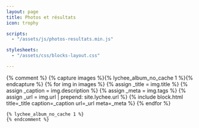 ```yaml
---
layout: page
title: Photos et résultats
icon: trophy

scripts:
  - "/assets/js/photos-resultats.min.js"

stylesheets:
  - "/assets/css/blocks-layout.css"

---
```


<div class="row container-blocks">
	{% comment %}
	{% capture images %}{% lychee_album_no_cache 1 %}{% endcapture %}
	{% for img in images %}
	{% assign _title = img.title %}
	{% assign _caption = img.description %}
	{% assign _meta = img.tags %}
	{% assign _url = img.url | prepend: site.lychee.url %}
	{% include block.html title=_title caption=_caption url=_url meta=_meta %}
	{% endfor %}
	
	{% lychee_album_no_cache 1 %}
	{% endcomment %}

</div>

